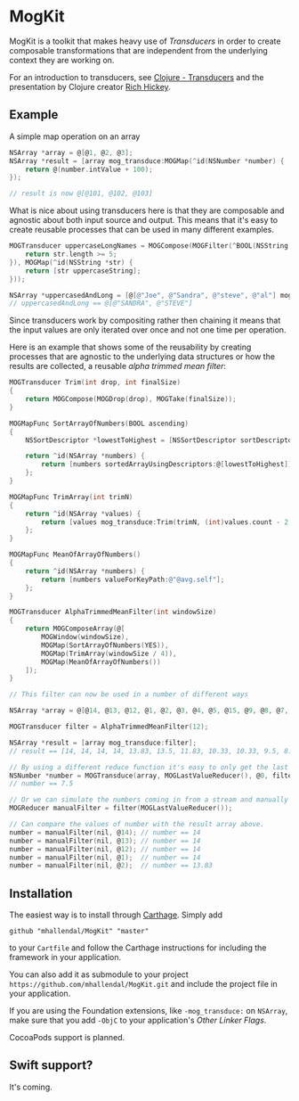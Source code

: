 # MogKit

MogKit is a toolkit that makes heavy use of _Transducers_ in order to create composable transformations that are independent from the underlying context they are working on.

For an introduction to transducers, see [Clojure - Transducers](http://clojure.org/transducers) and the presentation by Clojure creator [Rich Hickey](https://www.youtube.com/watch?v=6mTbuzafcII).

## Example
A simple map operation on an array

```objective-c
NSArray *array = @[@1, @2, @3];
NSArray *result = [array mog_transduce:MOGMap(^id(NSNumber *number) {
    return @(number.intValue + 100);
});

// result is now @[@101, @102, @103]
```

What is nice about using transducers here is that they are composable and agnostic about both input source and output. This means that it's easy to create reusable processes that can be used in many different examples.

```objective-c
MOGTransducer uppercaseLongNames = MOGCompose(MOGFilter(^BOOL(NSString *str) {
    return str.length >= 5;
}), MOGMap(^id(NSString *str) {
    return [str uppercaseString];
}));

NSArray *uppercasedAndLong = [@[@"Joe", @"Sandra", @"steve", @"al"] mog_transduce:uppercaseLongNames]);
// uppercasedAndLong == @[@"SANDRA", @"STEVE"]
```

Since transducers work by compositing rather then chaining it means that the input values are only iterated over once and not one time per operation.

Here is an example that shows some of the reusability by creating processes that are agnostic to the underlying data structures or how the results are collected, a reusable _alpha trimmed mean filter_:

```objective-c
MOGTransducer Trim(int drop, int finalSize)
{
    return MOGCompose(MOGDrop(drop), MOGTake(finalSize));
}

MOGMapFunc SortArrayOfNumbers(BOOL ascending)
{
    NSSortDescriptor *lowestToHighest = [NSSortDescriptor sortDescriptorWithKey:@"self" ascending:ascending];

    return ^id(NSArray *numbers) {
        return [numbers sortedArrayUsingDescriptors:@[lowestToHighest]];
    };
}

MOGMapFunc TrimArray(int trimN)
{
    return ^id(NSArray *values) {
        return [values mog_transduce:Trim(trimN, (int)values.count - 2 * trimN)];
    };
}

MOGMapFunc MeanOfArrayOfNumbers()
{
    return ^id(NSArray *numbers) {
        return [numbers valueForKeyPath:@"@avg.self"];
    };
}

MOGTransducer AlphaTrimmedMeanFilter(int windowSize)
{
    return MOGComposeArray(@[
        MOGWindow(windowSize),
        MOGMap(SortArrayOfNumbers(YES)),
        MOGMap(TrimArray(windowSize / 4)),
        MOGMap(MeanOfArrayOfNumbers())
    ]);
}

// This filter can now be used in a number of different ways

NSArray *array = @[@14, @13, @12, @1, @2, @3, @4, @5, @15, @9, @8, @7, @13, @14];

MOGTransducer filter = AlphaTrimmedMeanFilter(12);

NSArray *result = [array mog_transduce:filter];
// result == [14, 14, 14, 14, 13.83, 13.5, 11.83, 10.33, 10.33, 9.5, 8.5, 7.5, 7.5, 7.5]

// By using a different reduce function it's easy to only get the last value:
NSNumber *number = MOGTransduce(array, MOGLastValueReducer(), @0, filter);
// number == 7.5

// Or we can simulate the numbers coming in from a stream and manually feed numbers to the filter.
MOGReducer manualFilter = filter(MOGLastValueReducer());

// Can compare the values of number with the result array above.
number = manualFilter(nil, @14); // number == 14
number = manualFilter(nil, @13); // number == 14
number = manualFilter(nil, @12); // number == 14
number = manualFilter(nil, @1);  // number == 14
number = manualFilter(nil, @2);  // number == 13.83
```

## Installation
The easiest way is to install through [Carthage](https://github.com/Carthage/Carthage). Simply add

```
github "mhallendal/MogKit" "master"
```

to your `Cartfile` and follow the Carthage instructions for including the framework in your application.

You can also add it as submodule to your project `https://github.com/mhallendal/MogKit.git` and include the project file in your application.

If you are using the Foundation extensions, like `-mog_transduce:` on `NSArray`, make sure that you add `-ObjC` to your application's _Other Linker Flags_.

CocoaPods support is planned.

## Swift support?
It's coming.

